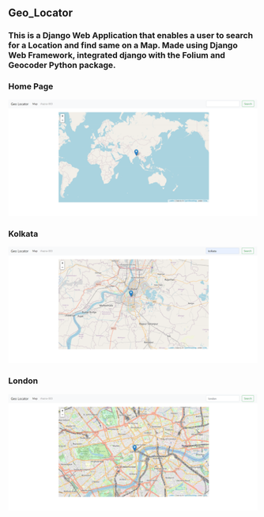 ## Geo_Locator

### This is a Django Web Application that enables a user to search for a Location and find same on a Map. Made using Django Web Framework, integrated django with the Folium and Geocoder Python package.

### Home Page
![](img/home.png)
<br>

### Kolkata
![](img/kolkata.png)
<br>

### London
![](img/london.png)
